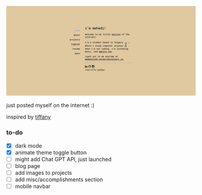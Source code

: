 ![landing page](https://github.com/000mehedi/portfolio/blob/main/public/landing.png)

just posted myself on the internet :)

inspired by [tiffany](https://tiffanywang.me/)

### to-do

- [x] dark mode
- [x] animate theme toggle button
- [ ] might add Chat GPT API, just launched
- [ ] blog page
- [ ] add images to projects
- [ ] add misc/accomplishments section
- [ ] mobile navbar
